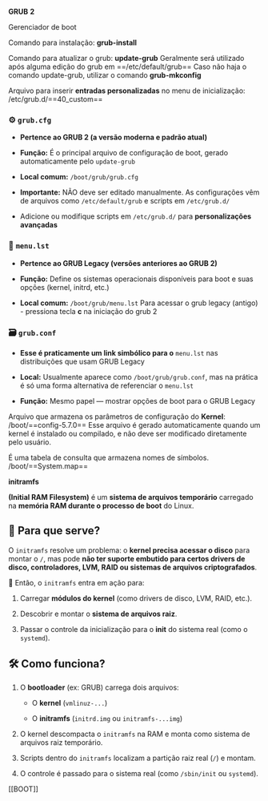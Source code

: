 **GRUB** **2**

Gerenciador de boot

Comando para instalação:
**grub-install**

Comando para atualizar o grub:
**update-grub**
Geralmente será utilizado após alguma edição do grub em ==/etc/default/grub==
Caso não haja o comando update-grub, utilizar o comando **grub-mkconfig**

Arquivo para inserir **entradas personalizadas** no menu de inicialização:
/etc/grub.d/==40_custom==


### ⚙️ `grub.cfg`

- **Pertence ao GRUB 2 (a versão moderna e padrão atual)**
    
- **Função:** É o principal arquivo de configuração de boot, gerado automaticamente pelo `update-grub`
    
- **Local comum:** `/boot/grub/grub.cfg`
    
- **Importante:** NÃO deve ser editado manualmente. As configurações vêm de arquivos como `/etc/default/grub` e scripts em `/etc/grub.d/` 

- Adicione ou modifique scripts em `/etc/grub.d/` para **personalizações avançadas**


### 🧾 `menu.lst`

- **Pertence ao GRUB Legacy (versões anteriores ao GRUB 2)**
    
- **Função:** Define os sistemas operacionais disponíveis para boot e suas opções (kernel, initrd, etc.)
    
- **Local comum:** `/boot/grub/menu.lst`
Para acessar o grub legacy (antigo) - pressiona tecla **c** na iniciação do grub 2

### 🗃️ `grub.conf`

- **Esse é praticamente um link simbólico para o** `menu.lst` nas distribuições que usam GRUB Legacy
    
- **Local:** Usualmente aparece como `/boot/grub/grub.conf`, mas na prática é só uma forma alternativa de referenciar o `menu.lst`
    
- **Função:** Mesmo papel — mostrar opções de boot para o GRUB Legacy



Arquivo que armazena os parâmetros de configuração do **Kernel**:
/boot/==config-5.7.0==
Esse arquivo é gerado automaticamente quando um kernel é instalado ou compilado, e não deve ser modificado diretamente pelo usuário.


É uma tabela de consulta que armazena nomes de símbolos.
/boot/==System.map==


**initramfs**

**(Initial RAM Filesystem)** é um **sistema de arquivos temporário** carregado na **memória RAM durante o processo de boot** do Linux.

## 🔧 Para que serve?

O `initramfs` resolve um problema: o **kernel precisa acessar o disco** para montar o `/`, mas pode **não ter suporte embutido para certos drivers de disco, controladores, LVM, RAID ou sistemas de arquivos criptografados**.

📌 Então, o `initramfs` entra em ação para:

1. Carregar **módulos do kernel** (como drivers de disco, LVM, RAID, etc.).
    
2. Descobrir e montar o **sistema de arquivos raiz**.
    
3. Passar o controle da inicialização para o **init** do sistema real (como o `systemd`).

## 🛠️ Como funciona?

1. O **bootloader** (ex: GRUB) carrega dois arquivos:
    
    - O **kernel** (`vmlinuz-...`)
        
    - O **initramfs** (`initrd.img` ou `initramfs-...img`)
        
2. O kernel descompacta o `initramfs` na RAM e monta como sistema de arquivos raiz temporário.
    
3. Scripts dentro do `initramfs` localizam a partição raiz real (`/`) e montam.
    
4. O controle é passado para o sistema real (como `/sbin/init` ou `systemd`).









[[BOOT]]

